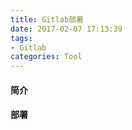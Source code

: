 ```yaml
---
title: Gitlab部署
date: 2017-02-07 17:13:39
tags:
- Gitlab
categories: Tool
---
```




#### 简介





#### 部署

















